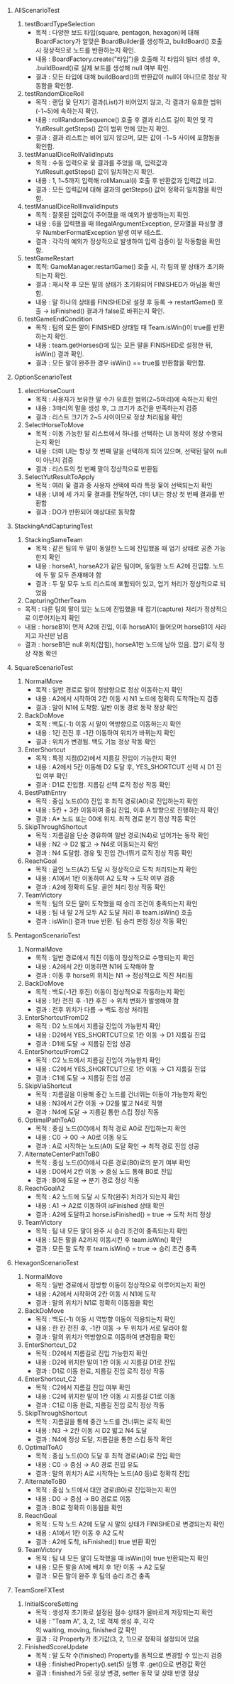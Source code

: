 1. AllScenarioTest
    1.  testBoardTypeSelection
        - 목적 : 다양한 보드 타입(square, pentagon, hexagon)에 대해 BoardFactory가 알맞은 BoardBuilder를 생성하고, buildBoard() 호출 시 정상적으로 노드를 반환하는지 확인.
        - 내용 : BoardFactory.create("타입")을 호출해 각 타입의 빌더 생성 후, .buildBoard()로 실제 보드를 생성해 null 여부 확인.
        - 결과 : 모든 타입에 대해 buildBoard()의 반환값이 null이 아니므로 정상 작동함을 확인함.
    2. testRandomDiceRoll
        - 목적 : 랜덤 윷 던지기 결과(List<YutResult>)가 비어있지 않고, 각 결과가 유효한 범위(-1~5)에 속하는지 확인.
        - 내용 : rollRandomSequence() 호출 후 결과 리스트 길이 확인 및 각 YutResult.getSteps() 값이 범위 안에 있는지 확인.
        - 결과 : 결과 리스트는 비어 있지 않으며, 모든 값이 -1~5 사이에 포함됨을 확인함.
    3.  testManualDiceRollValidInputs
        - 목적 : 수동 입력으로 윷 결과를 주었을 때, 입력값과 YutResult.getSteps() 값이 일치하는지 확인.
        - 내용 : 1, 1~5까지 입력해 rollManual(i) 호출 후 반환값과 입력값 비교.
        - 결과 : 모든 입력값에 대해 결과의 getSteps() 값이 정확히 일치함을 확인함.
    4. testManualDiceRollInvalidInputs
        - 목적 : 잘못된 입력값이 주어졌을 때 예외가 발생하는지 확인.
        - 내용 : 6을 입력했을 때 IllegalArgumentException, 문자열을 파싱할 경우 NumberFormatException 발생 여부 테스트.
        - 결과 : 각각의 예외가 정상적으로 발생하여 입력 검증이 잘 작동함을 확인함.
    5. testGameRestart
        - 목적: GameManager.restartGame() 호출 시, 각 팀의 말 상태가 초기화되는지 확인.
        - 결과 : 재시작 후 모든 말의 상태가 초기화되어 FINISHED가 아님을 확인함.
        - 내용 : 말 하나의 상태를 FINISHED로 설정 후 등록 → restartGame() 호출 → isFinished() 결과가 false로 바뀌는지 확인.
    6. testGameEndCondition
        - 목적 : 팀의 모든 말이 FINISHED 상태일 때 Team.isWin()이 true를 반환하는지 확인.
        - 내용 : team.getHorses()에 있는 모든 말을 FINISHED로 설정한 뒤, isWin() 결과 확인.
        - 결과 : 모든 말이 완주한 경우 isWin() == true를 반환함을 확인함.

1. OptionScenarioTest
    1. electHorseCount
        - 목적 : 사용자가 보유한 말 수가 유효한 범위(2~5마리)에 속하는지 확인
        - 내용 : 3마리의 말을 생성 후, 그 크기가 조건을 만족하는지 검증
        - 결과 : 리스트 크기가 2~5 사이이므로 정상 처리됨을 확인
    2. SelectHorseToMove
        - 목적 : 이동 가능한 말 리스트에서 하나를 선택하는 UI 동작이 정상 수행되는지 확인
        - 내용 : 더미 UI는 항상 첫 번째 말을 선택하게 되어 있으며, 선택된 말이 null이 아닌지 검증
        - 결과 : 리스트의 첫 번째 말이 정상적으로 반환됨
    3. SelectYutResultToApply
        - 목적 : 여러 윷 결과 중 사용자 선택에 따라 특정 윷이 선택되는지 확인
        - 내용 : UI에 세 가지 윷 결과를 전달하면, 더미 UI는 항상 첫 번째 결과를 반환함
        - 결과 : DO가 반환되어 예상대로 동작함

1. StackingAndCapturingTest
    1. StackingSameTeam
        - 목적 : 같은 팀의 두 말이 동일한 노드에 진입했을 때 업기 상태로 공존 가능한지 확인
        - 내용 : horseA1, horseA2가 같은 팀이며, 동일한 노드 A2에 진입함. 노드에 두 말 모두 존재해야 함
        - 결과 : 두 말 모두 노드 리스트에 포함되어 있고, 업기 처리가 정상적으로 되었음
    2. CapturingOtherTeam
    - 목적 : 다른 팀의 말이 있는 노드에 진입했을 때 잡기(capture) 처리가 정상적으로 이루어지는지 확인
    - 내용 : horseB1이 먼저 A2에 진입, 이후 horseA1이 들어오며 horseB1이 사라지고 자신만 남음
    - 결과 : horseB1은 null 위치(잡힘), horseA1만 노드에 남아 있음. 잡기 로직 정상 작동 확인

1. SquareScenarioTest
    1. NormalMove
        - 목적 : 일반 경로로 말이 정방향으로 정상 이동하는지 확인
        - 내용 : A2에서 시작하여 2칸 이동 시 N1 노드에 정확히 도착하는지 검증
        - 결과 : 말이 N1에 도착함. 일반 이동 경로 동작 정상 확인
    2. BackDoMove
        - 목적 : 백도(-1) 이동 시 말이 역방향으로 이동하는지 확인
        - 내용 : 1칸 전진 후 -1칸 이동하여 위치가 바뀌는지 확인
        - 결과 : 위치가 변경됨. 백도 기능 정상 작동 확인
    3. EnterShortcut
        - 목적 : 특정 지점(D2)에서 지름길 진입이 가능한지 확인
        - 내용 : A2에서 5칸 이동해 D2 도달 후, YES_SHORTCUT 선택 시 D1 진입 여부 확인
        - 결과 : D1로 진입함. 지름길 선택 로직 정상 작동 확인
    4. BestPathEntry
        - 목적 : 중심 노드(00) 진입 후 최적 경로(A0)로 진입하는지 확인
        - 내용 : 5칸 + 3칸 이동하여 중심 진입, 이후 A 방향으로 진행하는지 확인
        - 결과 : A* 노드 또는 00에 위치. 최적 경로 분기 정상 작동 확인
    5. SkipThroughShortcut
        - 목적 : 지름길을 단순 경유하여 일반 경로(N4)로 넘어가는 동작 확인
        - 내용 : N2 → D2 밟고 → N4로 이동되는지 확인
        - 결과 : N4 도달함. 경유 및 진입 건너뛰기 로직 정상 작동 확인
    6. ReachGoal
        - 목적 : 골인 노드(A2) 도달 시 정상적으로 도착 처리되는지 확인
        - 내용 : A1에서 1칸 이동하여 A2 도착 → 도착 여부 검증
        - 결과 : A2에 정확히 도달. 골인 처리 정상 작동 확인
    7. TeamVictory
        - 목적 : 팀의 모든 말이 도착했을 때 승리 조건이 충족되는지 확인
        - 내용 : 팀 내 말 2개 모두 A2 도달 처리 후 team.isWin() 호출
        - 결과 : isWin() 결과 true 반환. 팀 승리 판정 정상 작동 확인

1. PentagonScenarioTest
    1. NormalMove
        - 목적 : 일반 경로에서 직진 이동이 정상적으로 수행되는지 확인
        - 내용 : A2에서 2칸 이동하면 N1에 도착해야 함
        - 결과 : 이동 후 horse의 위치는 N1 → 정상적으로 직진 처리됨
    2. BackDoMove
        - 목적 : 백도(-1칸 후진) 이동이 정상적으로 작동하는지 확인
        - 내용 : 1칸 전진 후 -1칸 후진 → 위치 변화가 발생해야 함
        - 결과 : 전후 위치가 다름 → 백도 정상 처리됨
    3. EnterShortcutFromD2
        - 목적 : D2 노드에서 지름길 진입이 가능한지 확인
        - 내용 : D2에서 YES_SHORTCUT으로 1칸 이동 → D1 지름길 진입
        - 결과 : D1에 도달 → 지름길 진입 성공
    4. EnterShortcutFromC2
        - 목적 : C2 노드에서 지름길 진입이 가능한지 확인
        - 내용 : C2에서 YES_SHORTCUT으로 1칸 이동 → C1 지름길 진입
        - 결과 : C1에 도달 → 지름길 진입 성공
    5. SkipViaShortcut
        - 목적 : 지름길을 이용해 중간 노드를 건너뛰는 이동이 가능한지 확인
        - 내용 : N3에서 2칸 이동 → D2를 밟고 N4로 직행
        - 결과 : N4에 도달 → 지름길 통한 스킵 정상 작동
    6. OptimalPathToA0
        - 목적 : 중심 노드(00)에서 최적 경로 A0로 진입하는지 확인
        - 내용 : C0 → 00 → A0로 이동 유도
        - 결과 : A로 시작하는 노드(A0) 도달 확인 → 최적 경로 진입 성공
    7. AlternateCenterPathToB0
        - 목적 : 중심 노드(00)에서 다른 경로(B0)로의 분기 여부 확인
        - 내용 : D0에서 2칸 이동 → 중심 노드 통해 B0로 진입
        - 결과 : B0에 도달 → 분기 경로 정상 작동
    8. ReachGoalA2
        - 목적 : A2 노드에 도달 시 도착(완주) 처리가 되는지 확인
        - 내용 : A1 → A2로 이동하여 isFinished 상태 확인
        - 결과 : A2에 도달하고 horse.isFinished() = true → 도착 처리 정상
    9. TeamVictory
        - 목적 : 팀 내 모든 말이 완주 시 승리 조건이 충족되는지 확인
        - 내용 : 모든 말을 A2까지 이동시킨 후 team.isWin() 확인
        - 결과 : 모든 말 도착 후 team.isWin() = true → 승리 조건 충족

1. HexagonScenarioTest
    1. NormalMove
        - 목적 : 일반 경로에서 정방향 이동이 정상적으로 이루어지는지 확인
        - 내용 : A2에서 시작하여 2칸 이동 시 N1에 도착
        - 결과 : 말의 위치가 N1로 정확히 이동됨을 확인
    2. BackDoMove
        - 목적 : 백도(-1) 이동 시 역방향 이동이 적용되는지 확인
        - 내용 : 한 칸 전진 후, -1칸 이동 → 두 위치가 서로 달라야 함
        - 결과 : 말의 위치가 역방향으로 이동하여 변경됨을 확인
    3. EnterShortcut_D2
        - 목적 : D2에서 지름길로 진입 가능한지 확인
        - 내용 : D2에 위치한 말이 1칸 이동 시 지름길 D1로 진입
        - 결과 : D1로 이동 완료, 지름길 진입 로직 정상 작동
    4. EnterShortcut_C2
        - 목적 : C2에서 지름길 진입 여부 확인
        - 내용 : C2에 위치한 말이 1칸 이동 시 지름길 C1로 이동
        - 결과 : C1로 이동 완료, 지름길 진입 로직 정상 작동
    5. SkipThroughShortcut
        - 목적 : 지름길을 통해 중간 노드를 건너뛰는 로직 확인
        - 내용 : N3 → 2칸 이동 시 D2 밟고 N4 도달
        - 결과 : N4에 정상 도달, 지름길을 통한 스킵 동작 확인
    6. OptimalToA0
        - 목적 : 중심 노드(00) 도달 후 최적 경로(A0)로 진입 확인
        - 내용 : C0 → 중심 → A0 경로 진입 유도
        - 결과 : 말의 위치가 A로 시작하는 노드(A0 등)로 정확히 진입
    7. AlternateToB0
        - 목적 : 중심 노드에서 대안 경로(B0)로 진입하는지 확인
        - 내용 : D0 → 중심 → B0 경로로 이동
        - 결과 : B0로 정확히 이동됨을 확인
    8. ReachGoal
        - 목적 : 도착 노드 A2에 도달 시 말의 상태가 FINISHED로 변경되는지 확인
        - 내용 : A1에서 1칸 이동 후 A2 도착
        - 결과 : A2에 도착, isFinished() true 반환 확인
    9. TeamVictory
        - 목적 : 팀 내 모든 말이 도착했을 때 isWin()이 true 반환되는지 확인
        - 내용 : 모든 말을 A1에 배치 후 1칸 이동 → A2 도달
        - 결과 : 모든 말이 완주 후 팀의 승리 조건 충족
2. TeamSoreFXTest
    1. InitialScoreSetting
        - 목적 : 생성자 초기화로 설정된 점수 상태가 올바르게 저장되는지 확인
        - 내용 : "Team A", 3, 2, 1로 객체 생성 후, 각각의 waiting, moving, finished 값 확인
        - 결과 : 각 Property가 초기값(3, 2, 1)으로 정확히 설정되어 있음
    2. FinishedScoreUpdate
        - 목적 : 말 도착 수(finished) Property를 동적으로 변경할 수 있는지 검증
        - 내용 : finishedProperty().set(5) 실행 후 .get()으로 변경값 확인
        - 결과 : finished가 5로 정상 변경, setter 동작 및 상태 반영 정상
